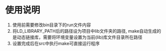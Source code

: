 # 使用说明
1. 使用前需要修改bin目录下的run文件内容
2. 将LD_LIBRARY_PATH后的路径设为项目中lib文件夹的路径,
make自动生成的是动态链接库，需要将环境变量设置为当前(lib)库文件目录所在路径
3. 设置完成后在src中执行make可直接运行程序


